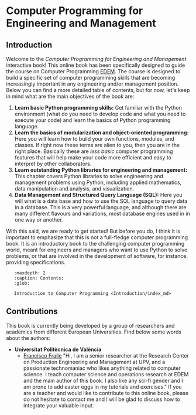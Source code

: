 # Computer Programming for Engineering and Management

## Introduction
Welcome to the *Computer Programming for Engineering and Management* interactive book! This online book has been specifically designed to guide the course on Computer Programming [EDEM](https://edem.eu/en/>). The course is designed to build a specific set of computer programming skills that are becoming increasingly important in any engineering and/or management position.
Below you can find a more detailed table of contents, but for now, let's keep in mind what are the main objectives of the book are:

1. **Learn basic Python programming skills:** Get familiar with the Python environment (what do you need to develop code and what you need to execute your code) and learn the basics of Python programming language.
2. **Learn the basics of modularization and object-oriented programming:** Here you will learn how to build your own functions, modules, and classes. If right now these terms are alien to you, then you are in the right place. Basically these are *less basic* computer programming features that will help make your code more efficient and easy to interpret by other collaborators.
3. **Learn outstanding Python libraries for engineering and management:** This chapter covers Python libraries to solve engineering and management problems using Python, including applied mathematics, data manipulation and analysis, and visualization.
4. **Data Management and Structured Query Language (SQL):** Here you will what is a data base and how to use the SQL language to query data in a database. This is a very powerful language, and although there are many different flavours and variations, most database engines used in in one way or another.

With this said, we are ready to get started! But before you do, I think it is important to emphasize that this is not a full-fledge computer programming book. It is an introductory book to the challenging computer programming world, meant for engineers and managers who want to use Python to solve problems, or that are involved in the development of software, for instance, providing specifications.

```{toctree}
   :maxdepth: 2
   :caption: Contents:
   :glob:

   Introduction to Computer Programming <Introduction/index_md>
```


## Contributions

This book is currently being developed by a group of researchers and academics from different European Universities. Find below some words about the authors:

- **Universitat Politècnica de València**
   - [Francisco Fraile](https://www.linkedin.com/in/franciscofraile/) "Hi, I am a senior researcher at the Research Center on Production Engineering and Management at UPV, and a passionate technomaniac who likes anything related to computer science. I teach computer science and operations research at EDEM and the main author of this book. I also like any sci-fi gender and I am prone to add easter eggs in my tutorials and exercises."
If you are a teacher and would like to contribute to this online book, please do not hesitate to contact me and I will be glad to discuss how to integrate your valuable input.
